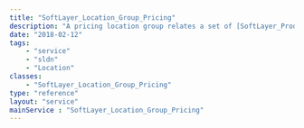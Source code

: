 ```yaml
---
title: "SoftLayer_Location_Group_Pricing"
description: "A pricing location group relates a set of [SoftLayer_Product_Item_Price](/reference/datatypes/SoftLayer_Product_Item_Price) to only be available to a set of [SoftLayer_Location](/reference/datatypes/SoftLayer_Location) when used for [SoftLayer_Product_Order](/reference/datatypes/SoftLayer_Product_Order). "
date: "2018-02-12"
tags:
    - "service"
    - "sldn"
    - "Location"
classes:
    - "SoftLayer_Location_Group_Pricing"
type: "reference"
layout: "service"
mainService : "SoftLayer_Location_Group_Pricing"
---
```

